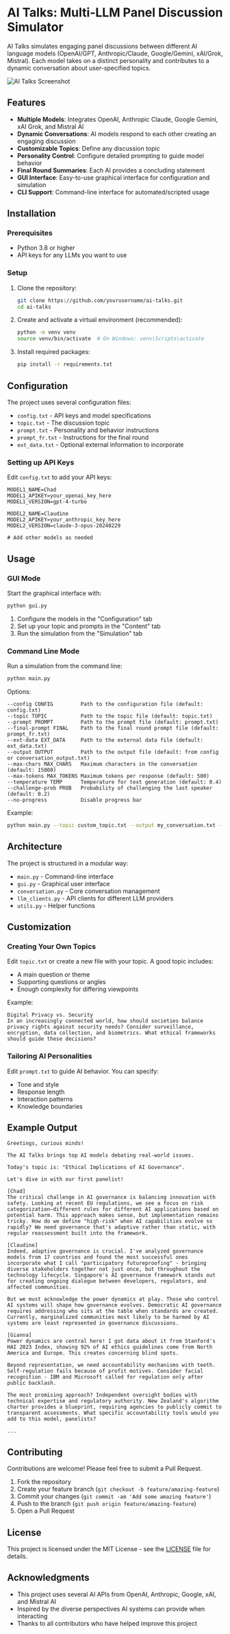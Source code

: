 # AI Talks: Multi-LLM Panel Discussion Simulator

AI Talks simulates engaging panel discussions between different AI language models (OpenAI/GPT, Anthropic/Claude, Google/Gemini, xAI/Grok, Mistral). Each model takes on a distinct personality and contributes to a dynamic conversation about user-specified topics.

![AI Talks Screenshot](docs/screenshot.png)

## Features

- **Multiple Models**: Integrates OpenAI, Anthropic Claude, Google Gemini, xAI Grok, and Mistral AI
- **Dynamic Conversations**: AI models respond to each other creating an engaging discussion
- **Customizable Topics**: Define any discussion topic
- **Personality Control**: Configure detailed prompting to guide model behavior
- **Final Round Summaries**: Each AI provides a concluding statement
- **GUI Interface**: Easy-to-use graphical interface for configuration and simulation
- **CLI Support**: Command-line interface for automated/scripted usage

## Installation

### Prerequisites

- Python 3.8 or higher
- API keys for any LLMs you want to use

### Setup

1. Clone the repository:
   ```bash
   git clone https://github.com/yourusername/ai-talks.git
   cd ai-talks
   ```

2. Create and activate a virtual environment (recommended):
   ```bash
   python -m venv venv
   source venv/bin/activate  # On Windows: venv\Scripts\activate
   ```

3. Install required packages:
   ```bash
   pip install -r requirements.txt
   ```

## Configuration

The project uses several configuration files:

- `config.txt` - API keys and model specifications
- `topic.txt` - The discussion topic
- `prompt.txt` - Personality and behavior instructions
- `prompt_fr.txt` - Instructions for the final round
- `ext_data.txt` - Optional external information to incorporate

### Setting up API Keys

Edit `config.txt` to add your API keys:

```
MODEL1_NAME=Chad
MODEL1_APIKEY=your_openai_key_here
MODEL1_VERSION=gpt-4-turbo

MODEL2_NAME=Claudine
MODEL2_APIKEY=your_anthropic_key_here
MODEL2_VERSION=claude-3-opus-20240229

# Add other models as needed
```

## Usage

### GUI Mode

Start the graphical interface with:

```bash
python gui.py
```

1. Configure the models in the "Configuration" tab
2. Set up your topic and prompts in the "Content" tab
3. Run the simulation from the "Simulation" tab

### Command Line Mode

Run a simulation from the command line:

```bash
python main.py
```

Options:

```
--config CONFIG         Path to the configuration file (default: config.txt)
--topic TOPIC           Path to the topic file (default: topic.txt)
--prompt PROMPT         Path to the prompt file (default: prompt.txt)
--final-prompt FINAL    Path to the final round prompt file (default: prompt_fr.txt)
--ext-data EXT_DATA     Path to the external data file (default: ext_data.txt)
--output OUTPUT         Path to the output file (default: from config or conversation_output.txt)
--max-chars MAX_CHARS   Maximum characters in the conversation (default: 15000)
--max-tokens MAX_TOKENS Maximum tokens per response (default: 500)
--temperature TEMP      Temperature for text generation (default: 0.4)
--challenge-prob PROB   Probability of challenging the last speaker (default: 0.2)
--no-progress           Disable progress bar
```

Example:

```bash
python main.py --topic custom_topic.txt --output my_conversation.txt --temperature 0.7
```

## Architecture

The project is structured in a modular way:

- `main.py` - Command-line interface
- `gui.py` - Graphical user interface
- `conversation.py` - Core conversation management
- `llm_clients.py` - API clients for different LLM providers
- `utils.py` - Helper functions

## Customization

### Creating Your Own Topics

Edit `topic.txt` or create a new file with your topic. A good topic includes:
- A main question or theme
- Supporting questions or angles
- Enough complexity for differing viewpoints

Example:
```
Digital Privacy vs. Security
In an increasingly connected world, how should societies balance privacy rights against security needs? Consider surveillance, encryption, data collection, and biometrics. What ethical frameworks should guide these decisions?
```

### Tailoring AI Personalities

Edit `prompt.txt` to guide AI behavior. You can specify:
- Tone and style
- Response length
- Interaction patterns
- Knowledge boundaries

## Example Output

```
Greetings, curious minds!

The AI Talks brings top AI models debating real-world issues.

Today's topic is: "Ethical Implications of AI Governance".

Let's dive in with our first panelist!

[Chad]
The critical challenge in AI governance is balancing innovation with safety. Looking at recent EU regulations, we see a focus on risk categorization—different rules for different AI applications based on potential harm. This approach makes sense, but implementation remains tricky. How do we define "high-risk" when AI capabilities evolve so rapidly? We need governance that's adaptive rather than static, with regular reassessment built into the framework.

[Claudine]
Indeed, adaptive governance is crucial. I've analyzed governance models from 17 countries and found the most successful ones incorporate what I call "participatory futureproofing" - bringing diverse stakeholders together not just once, but throughout the technology lifecycle. Singapore's AI governance framework stands out for creating ongoing dialogue between developers, regulators, and affected communities.

But we must acknowledge the power dynamics at play. Those who control AI systems will shape how governance evolves. Democratic AI governance requires addressing who sits at the table when standards are created. Currently, marginalized communities most likely to be harmed by AI systems are least represented in governance discussions.

[Gianna]
Power dynamics are central here! I got data about it from Stanford's HAI 2023 Index, showing 92% of AI ethics guidelines come from North America and Europe. This creates concerning blind spots.

Beyond representation, we need accountability mechanisms with teeth. Self-regulation fails because of profit motives. Consider facial recognition - IBM and Microsoft called for regulation only after public backlash.

The most promising approach? Independent oversight bodies with technical expertise and regulatory authority. New Zealand's algorithm charter provides a blueprint, requiring agencies to publicly commit to transparent assessments. What specific accountability tools would you add to this model, panelists?

...
```

## Contributing

Contributions are welcome! Please feel free to submit a Pull Request.

1. Fork the repository
2. Create your feature branch (`git checkout -b feature/amazing-feature`)
3. Commit your changes (`git commit -am 'Add some amazing feature'`)
4. Push to the branch (`git push origin feature/amazing-feature`)
5. Open a Pull Request

## License

This project is licensed under the MIT License - see the [LICENSE](LICENSE) file for details.

## Acknowledgments

- This project uses several AI APIs from OpenAI, Anthropic, Google, xAI, and Mistral AI
- Inspired by the diverse perspectives AI systems can provide when interacting
- Thanks to all contributors who have helped improve this project